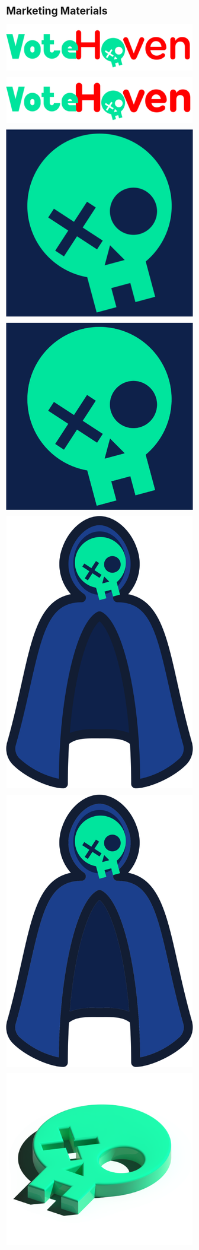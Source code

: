 # Marketing Materials

![png](../.gitbook/assets/VHText@3xcm.png)

![](../.gitbook/assets/VHText.svg)

![skull](../.gitbook/assets/VHLogo@3xcm.png)

![](../.gitbook/assets/VHLogo.svg)

![helper](../.gitbook/assets/VHHelper@3xcm.png)

![](../.gitbook/assets/VHHelper.svg)

![3d logo](../.gitbook/assets/Skull3dcm.png)
